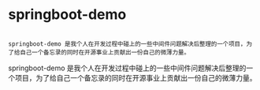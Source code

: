 # springboot-demo
																		springboot-demo 是我个人在开发过程中碰上的一些中间件问题解决后整理的一个项目，为了给自己一个备忘录的同时在开源事业上贡献出一份自己的微薄力量。
springboot-demo 是我个人在开发过程中碰上的一些中间件问题解决后整理的一个项目，为了给自己一个备忘录的同时在开源事业上贡献出一份自己的微薄力量。

